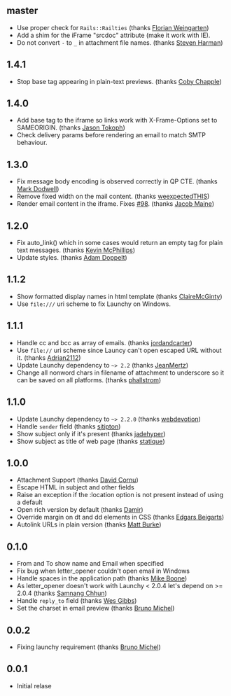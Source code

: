 ## master ##
 * Use proper check for `Rails::Railties` (thanks [Florian Weingarten](https://github.com/fw42))
 * Add a shim for the iFrame "srcdoc" attribute (make it work with IE).
 * Do not convert `-` to `_` in attachment file names. (thanks [Steven Harman](https://github.com/stevenharman)) 

## 1.4.1 ##
 * Stop base tag appearing in plain-text previews. (thanks [Coby Chapple](https://github.com/cobyism))

## 1.4.0 ##
 * Add base tag to the iframe so links work with X-Frame-Options set to SAMEORIGIN. (thanks [Jason Tokoph](https://github.com/jtokoph))
 * Check delivery params before rendering an email to match SMTP behaviour.

## 1.3.0 ##

 * Fix message body encoding is observed correctly in QP CTE. (thanks [Mark Dodwell](https://github.com/mkdynamic))
 * Remove fixed width on the mail content. (thanks [weexpectedTHIS](https://github.com/weexpectedTHIS))
 * Render email content in the iframe. Fixes [#98](https://github.com/ryanb/letter_opener/issues/98). (thanks [Jacob Maine](https://github.com/mainej))

## 1.2.0 ##

  * Fix auto_link() which in some cases would return an empty <a> tag for plain text messages. (thanks [Kevin McPhillips](https://github.com/kmcphillips))
  * Update styles. (thanks [Adam Doppelt](https://github.com/gurgeous))

## 1.1.2 ##

  * Show formatted display names in html template (thanks [ClaireMcGinty](https://github.com/ClaireMcGinty))
  * Use `file:///` uri scheme to fix Launchy on Windows.

## 1.1.1 ##

  * Handle cc and bcc as array of emails. (thanks [jordandcarter](https://github.com/jordandcarter))
  * Use `file://` uri scheme since Launcy can't open escaped URL without it. (thanks [Adrian2112](https://github.com/Adrian2112))
  * Update Launchy dependency to `~> 2.2` (thanks [JeanMertz](https://github.com/JeanMertz))
  * Change all nonword chars in filename of attachment to underscore so
    it can be saved on all platforms. (thanks [phallstrom](https://github.com/phallstrom))

## 1.1.0 ##

  * Update Launchy dependency to `~> 2.2.0` (thanks [webdevotion](https://github.com/webdevotion))
  * Handle `sender` field (thanks [sjtipton](https://github.com/sjtipton))
  * Show subject only if it's present (thanks [jadehyper](https://github.com/jadehyper))
  * Show subject as title of web page (thanks [statique](https://github.com/statique))

## 1.0.0 ##

  * Attachment Support (thanks [David Cornu](https://github.com/davidcornu))
  * Escape HTML in subject and other fields
  * Raise an exception if the :location option is not present instead of using a default
  * Open rich version by default (thanks [Damir](https://github.com/sidonath))
  * Override margin on dt and dd elements in CSS (thanks [Edgars Beigarts](https://github.com/ebeigarts))
  * Autolink URLs in plain version (thanks [Matt Burke](https://github.com/spraints))

## 0.1.0 ##

  * From and To show name and Email when specified
  * Fix bug when letter_opener couldn't open email in Windows
  * Handle spaces in the application path (thanks [Mike Boone](https://github.com/boone))
  * As letter_opener doesn't work with Launchy < 2.0.4 let's depend on >= 2.0.4 (thanks [Samnang Chhun](https://github.com/samnang))
  * Handle `reply_to` field (thanks [Wes Gibbs](https://github.com/wgibbs))
  * Set the charset in email preview (thanks [Bruno Michel](https://github.com/nono))

## 0.0.2 ##

  * Fixing launchy requirement (thanks [Bruno Michel](https://github.com/nono))

## 0.0.1 ##

  * Initial relase
